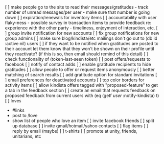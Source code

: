 [ ] make people go to the site to read their messages/gratitudes
    - track number of unread messages/per user
    - make sure that number is going down
[ ] expiration/renewals for inventory items
[ ] accountability with user flaky-ness
    - possible survey in transaction items to provide feedback re: experience
      with the other party
      - timeliness, enjoyment of interaction, etc.
[ ] group invite notification for new accounts
[ ] fix group notifications for new group admins
[ ] make sure blog/kindista/etc mailings don't go out to (db id :active nil) users
    [ ] if they want to be notified when gratitudes are posted to their account
        let them know that they won't be shown on their profile until they
        reactivate? (if this is so, then email should remind of this detail)
[ ] check functionality of (token-last-seen token)
[ ] post offers/requests to facebook
[ ] notify of contact adds
[ ] enable gratitude recipients to hide gratitudes
[ ] allow people to offer or request items anonymously
[ ] better matching of search results
[ ] add gratitude option for standard invitations
[ ] email preferences for deactivated accounts
[ ] top color borders for activity items
[ ] allow kindista offers tagged with "proposed-feature" to get a tab in the feedback section
    [ ] create an email that requests feedback on proposed feedback from current users with (eq (getf *user* :notify-kindista) t)
[ ] loves
   - #links
   - post to /love
   - show list of people who love an item
[ ] invite facebook friends
[ ] split up database
[ ] invite gmail/hotmail/yahoo contacts
[ ] flag items
[ ] reply by email (maybe)
[ ] t-shirts
[ ] promote at unity, friends, unitarians, etc
